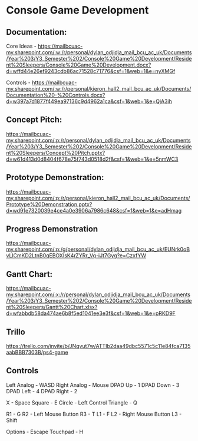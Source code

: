 # Console Game Development

## Documentation:
Core Ideas - https://mailbcuac-my.sharepoint.com/:w:/r/personal/dylan_odjidja_mail_bcu_ac_uk/Documents/Year%203/Y3_Semester%202/Console%20Game%20Development/Resident%20Sleepers/Console%20Game%20Development.docx?d=wffd44e26ef9243cdb86ac71528c71776&csf=1&web=1&e=nyXMGf

Controls - https://mailbcuac-my.sharepoint.com/:w:/r/personal/kieron_hall2_mail_bcu_ac_uk/Documents/Documentation%20-%20Controls.docx?d=w397a7d1877f449ea97136c9d4962a1ca&csf=1&web=1&e=QjA3ih

## Concept Pitch:
https://mailbcuac-my.sharepoint.com/:p:/r/personal/dylan_odjidja_mail_bcu_ac_uk/Documents/Year%203/Y3_Semester%202/Console%20Game%20Development/Resident%20Sleepers/Concept%20Pitch.pptx?d=w61d413d0d8404f678e75f743d0518d2f&csf=1&web=1&e=5nmWC3

## Prototype Demonstration:
https://mailbcuac-my.sharepoint.com/:p:/r/personal/kieron_hall2_mail_bcu_ac_uk/Documents/Prototype%20Demonstration.pptx?d=wd91e7320039e4ce4a0e3906a7986c648&csf=1&web=1&e=adHmag

## Progress Demonstration
https://mailbcuac-my.sharepoint.com/:p:/g/personal/dylan_odjidja_mail_bcu_ac_uk/EUNrk0oBvLlCmKD2LtnB0qEBOXIsK4rZYRr_Vq-iJt7Gyg?e=CzxfYW

## Gantt Chart:
https://mailbcuac-my.sharepoint.com/:x:/r/personal/dylan_odjidja_mail_bcu_ac_uk/Documents/Year%203/Y3_Semester%202/Console%20Game%20Development/Resident%20Sleepers/Gantt%20Chart.xlsx?d=wfabbdb58da474ae6b8f5ed1041ee3e3f&csf=1&web=1&e=pRKD9F

## Trillo
https://trello.com/invite/b/JNqvut7w/ATTIb2daa49dbc5571c5c11e84fca7135aabBBB7303B/ps4-game

## Controls
Left Analog - WASD
Right Analog - Mouse
DPAD Up - 1
DPAD Down - 3
DPAD Left - 4
DPAD Right - 2

X - Space
Square - E
Circle - Left Control
Triangle - Q

R1 - G
R2 - Left Mouse Button
R3 - T
L1 - F
L2 - Right Mouse Button
L3 - Shift

Options - Escape
Touchpad - H

